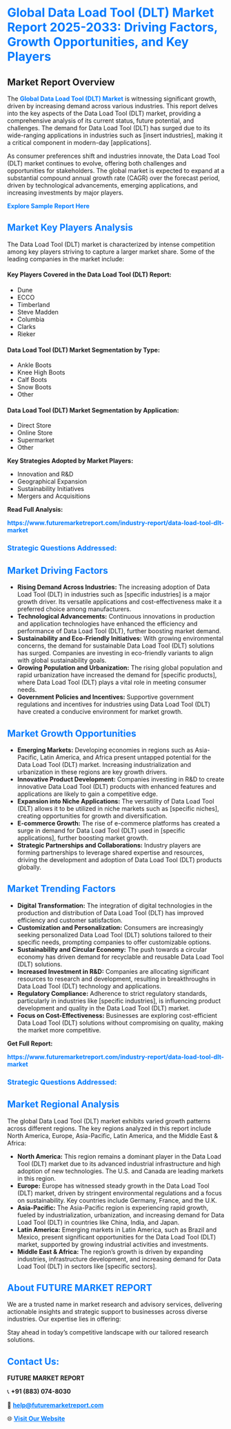 <h1 style="color: #007BFF;">Global Data Load Tool (DLT) Market Report 2025-2033: Driving Factors, Growth Opportunities, and Key Players</h1>

<section id="overview">
<h2>Market Report Overview</h2>
<p>The <a href="https://www.futuremarketreport.com/industry-report/data-load-tool-dlt-market" style="color: #007BFF; text-decoration: none;"><strong>Global Data Load Tool (DLT) Market</strong></a> is witnessing significant growth, driven by increasing demand across various industries. This report delves into the key aspects of the Data Load Tool (DLT) market, providing a comprehensive analysis of its current status, future potential, and challenges. The demand for Data Load Tool (DLT) has surged due to its wide-ranging applications in industries such as [insert industries], making it a critical component in modern-day [applications].</p>
<p>As consumer preferences shift and industries innovate, the Data Load Tool (DLT) market continues to evolve, offering both challenges and opportunities for stakeholders. The global market is expected to expand at a substantial compound annual growth rate (CAGR) over the forecast period, driven by technological advancements, emerging applications, and increasing investments by major players.</p>
</section>

<section id="overview">
<p><a href="https://www.futuremarketreport.com/request-sample/reportId=34000" style="color: #007BFF; text-decoration: none;"><strong>Explore Sample Report Here</strong></a></p>
</section>

<section id="key-players">
<h2 style="color: #007BFF;">Market Key Players Analysis</h2>
<p>The Data Load Tool (DLT) market is characterized by intense competition among key players striving to capture a larger market share. Some of the leading companies in the market include:</p>
<h4>Key Players Covered in the Data Load Tool (DLT) Report:</h4>
<ul><li>Dune</li><li>ECCO</li><li>Timberland</li><li>Steve Madden</li><li>Columbia</li><li>Clarks</li><li>Rieker</li></ul>
<h4>Data Load Tool (DLT) Market Segmentation by Type:</h4>
<ul><li>Ankle Boots</li><li>Knee High Boots</li><li>Calf Boots</li><li>Snow Boots</li><li>Other</li></ul>

<h4>Data Load Tool (DLT) Market Segmentation by Application:</h4>
<ul><li>Direct Store</li><li>Online Store</li><li>Supermarket</li><li>Other</li></ul>
<p><strong>Key Strategies Adopted by Market Players:</strong></p>
<ul>
<li>Innovation and R&D</li>
<li>Geographical Expansion</li>
<li>Sustainability Initiatives</li>
<li>Mergers and Acquisitions</li>
</ul>
</section>

<section>
<p><strong>Read Full Analysis: </strong></p><a href="https://www.futuremarketreport.com/industry-report/data-load-tool-dlt-market" style="color: #007BFF; text-decoration: none;"><strong>https://www.futuremarketreport.com/industry-report/data-load-tool-dlt-market</strong></a>
<h3 style="color: #007BFF;">Strategic Questions Addressed:</h3>
</section>

<section id="driving-factors">
<h2 style="color: #007BFF;">Market Driving Factors</h2>
<ul>
<li><strong>Rising Demand Across Industries:</strong> The increasing adoption of Data Load Tool (DLT) in industries such as [specific industries] is a major growth driver. Its versatile applications and cost-effectiveness make it a preferred choice among manufacturers.</li>
<li><strong>Technological Advancements:</strong> Continuous innovations in production and application technologies have enhanced the efficiency and performance of Data Load Tool (DLT), further boosting market demand.</li>
<li><strong>Sustainability and Eco-Friendly Initiatives:</strong> With growing environmental concerns, the demand for sustainable Data Load Tool (DLT) solutions has surged. Companies are investing in eco-friendly variants to align with global sustainability goals.</li>
<li><strong>Growing Population and Urbanization:</strong> The rising global population and rapid urbanization have increased the demand for [specific products], where Data Load Tool (DLT) plays a vital role in meeting consumer needs.</li>
<li><strong>Government Policies and Incentives:</strong> Supportive government regulations and incentives for industries using Data Load Tool (DLT) have created a conducive environment for market growth.</li>
</ul>
</section>

<section id="growth-opportunities">
<h2 style="color: #007BFF;">Market Growth Opportunities</h2>
<ul>
<li><strong>Emerging Markets:</strong> Developing economies in regions such as Asia-Pacific, Latin America, and Africa present untapped potential for the Data Load Tool (DLT) market. Increasing industrialization and urbanization in these regions are key growth drivers.</li>
<li><strong>Innovative Product Development:</strong> Companies investing in R&D to create innovative Data Load Tool (DLT) products with enhanced features and applications are likely to gain a competitive edge.</li>
<li><strong>Expansion into Niche Applications:</strong> The versatility of Data Load Tool (DLT) allows it to be utilized in niche markets such as [specific niches], creating opportunities for growth and diversification.</li>
<li><strong>E-commerce Growth:</strong> The rise of e-commerce platforms has created a surge in demand for Data Load Tool (DLT) used in [specific applications], further boosting market growth.</li>
<li><strong>Strategic Partnerships and Collaborations:</strong> Industry players are forming partnerships to leverage shared expertise and resources, driving the development and adoption of Data Load Tool (DLT) products globally.</li>
</ul>
</section>

<section id="trending-factors">
<h2 style="color: #007BFF;">Market Trending Factors</h2>
<ul>
<li><strong>Digital Transformation:</strong> The integration of digital technologies in the production and distribution of Data Load Tool (DLT) has improved efficiency and customer satisfaction.</li>
<li><strong>Customization and Personalization:</strong> Consumers are increasingly seeking personalized Data Load Tool (DLT) solutions tailored to their specific needs, prompting companies to offer customizable options.</li>
<li><strong>Sustainability and Circular Economy:</strong> The push towards a circular economy has driven demand for recyclable and reusable Data Load Tool (DLT) solutions.</li>
<li><strong>Increased Investment in R&D:</strong> Companies are allocating significant resources to research and development, resulting in breakthroughs in Data Load Tool (DLT) technology and applications.</li>
<li><strong>Regulatory Compliance:</strong> Adherence to strict regulatory standards, particularly in industries like [specific industries], is influencing product development and quality in the Data Load Tool (DLT) market.</li>
<li><strong>Focus on Cost-Effectiveness:</strong> Businesses are exploring cost-efficient Data Load Tool (DLT) solutions without compromising on quality, making the market more competitive.</li>
</ul>
</section>

<section>
<p><strong>Get Full Report: </strong></p><a href="https://www.futuremarketreport.com/industry-report/data-load-tool-dlt-market" style="color: #007BFF; text-decoration: none;"><strong>https://www.futuremarketreport.com/industry-report/data-load-tool-dlt-market</strong></a>
<h3 style="color: #007BFF;">Strategic Questions Addressed:</h3>
</section>


<section id="regional-analysis">
<h2 style="color: #007BFF;">Market Regional Analysis</h2>
<p>The global Data Load Tool (DLT) market exhibits varied growth patterns across different regions. The key regions analyzed in this report include North America, Europe, Asia-Pacific, Latin America, and the Middle East & Africa:</p>
<ul>
<li><strong>North America:</strong> This region remains a dominant player in the Data Load Tool (DLT) market due to its advanced industrial infrastructure and high adoption of new technologies. The U.S. and Canada are leading markets in this region.</li>
<li><strong>Europe:</strong> Europe has witnessed steady growth in the Data Load Tool (DLT) market, driven by stringent environmental regulations and a focus on sustainability. Key countries include Germany, France, and the U.K.</li>
<li><strong>Asia-Pacific:</strong> The Asia-Pacific region is experiencing rapid growth, fueled by industrialization, urbanization, and increasing demand for Data Load Tool (DLT) in countries like China, India, and Japan.</li>
<li><strong>Latin America:</strong> Emerging markets in Latin America, such as Brazil and Mexico, present significant opportunities for the Data Load Tool (DLT) market, supported by growing industrial activities and investments.</li>
<li><strong>Middle East & Africa:</strong> The region’s growth is driven by expanding industries, infrastructure development, and increasing demand for Data Load Tool (DLT) in sectors like [specific sectors].</li>
</ul>
</section>

<footer>
<h2 style="color: #007BFF;">About FUTURE MARKET REPORT</h2>
<p>We are a trusted name in market research and advisory services, delivering actionable insights and strategic support to businesses across diverse industries. Our expertise lies in offering:</p>

<p>Stay ahead in today’s competitive landscape with our tailored research solutions.</p>

<h2 style="color: #007BFF;">Contact Us:</h2>
<p><strong>FUTURE MARKET REPORT</strong></p>
<p>📞 <strong>+91 (883) 074-8030</strong></p>
<p>📧 <strong><a href="mailto:help@futuremarketreport.com" style="color: #007BFF;">help@futuremarketreport.com</a></strong></p>
<p>🌐 <strong><a href="https://www.futuremarketreport.com/" style="color: #007BFF;">Visit Our Website</a></strong></p>
</footer>
